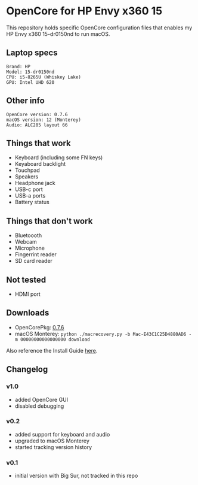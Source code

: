 # OpenCore for HP Envy x360 15

This repository holds specific OpenCore configuration files that enables my HP Envy x360 15-dr0150nd to run macOS.

## Laptop specs

```
Brand: HP
Model: 15-dr0150nd
CPU: i5-8265U (Whiskey Lake)
GPU: Intel UHD 620
```

## Other info

```
OpenCore version: 0.7.6
macOS version: 12 (Monterey)
Audio: ALC285 layout 66
```

## Things that work

- Keyboard (including some FN keys)
- Keyaboard backlight
- Touchpad
- Speakers
- Headphone jack
- USB-c port
- USB-a ports
- Battery status

## Things that don't work

- Bluetoooth
- Webcam
- Microphone
- Fingerrint reader
- SD card reader

## Not tested

- HDMI port

## Downloads

- OpenCorePkg: [0.7.6](https://github.com/acidanthera/OpenCorePkg/releases/tag/0.7.6)
- macOS Monterey: `python ./macrecovery.py -b Mac-E43C1C25D4880AD6 -m 00000000000000000 download`

Also reference the Install Guide [here](https://dortania.github.io/OpenCore-Install-Guide/).

## Changelog

### v1.0

- added OpenCore GUI
- disabled debugging

### v0.2

- added support for keyboard and audio
- upgraded to macOS Monterey
- started tracking version history

### v0.1

- initial version with Big Sur, not tracked in this repo
